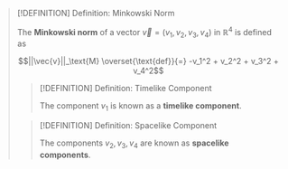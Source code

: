 >[!DEFINITION] Definition: Minkowski Norm
>
>The **Minkowski norm** of a vector $\vec{v} = (v_1, v_2, v_3, v_4)$ in $\mathbb{R}^4$ is defined as
>
>$$||\vec{v}||_\text{M} \overset{\text{def}}{=} -v_1^2 + v_2^2 + v_3^2 + v_4^2$$
>
>>[!DEFINITION] Definition: Timelike Component
>>
>>The component $v_1$ is known as a **timelike component**.
>>
>
>>[!DEFINITION] Definition: Spacelike Component
>>
>>The components $v_2, v_3, v_4$ are known as **spacelike components**.
>>
>